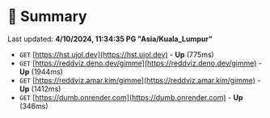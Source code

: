 # 📖 Summary
Last updated: **4/10/2024, 11:34:35 PG "Asia/Kuala_Lumpur"**

- `GET` [https://hst.ujol.dev](https://hst.ujol.dev) - **Up** (775ms)
- `GET` [https://reddviz.deno.dev/gimme](https://reddviz.deno.dev/gimme) - **Up** (1944ms)
- `GET` [https://reddviz.amar.kim/gimme](https://reddviz.amar.kim/gimme) - **Up** (1412ms)
- `GET` [https://dumb.onrender.com](https://dumb.onrender.com) - **Up** (346ms)
